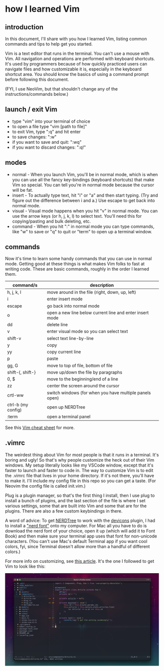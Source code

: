 # how I learned Vim

## introduction

In this document, I'll share with you how I learned Vim, listing common commands and tips to help get you started.

Vim is a text editor that runs in the terminal. You can't use a mouse with Vim. All navigation and operations are performed with keyboard shortcuts. It's used by programmers because of how quickly practiced users can navigate files and how customizable it is, especially in the keyboard shortcut area. You should know the basics of using a command prompt before following this document.

(FYI, I use NeoVim, but that shouldn't change any of the instructions/commands below.)

## launch / exit Vim
- type "vim" into your terminal of choice
- to open a file type "vim [path to file]"
- to exit Vim, type ":q" and hit enter
- to save changes: ":w"
- if you want to save and quit: ":wq"
- if you want to discard changes: ":q!"

## modes

- normal - When you launch Vim, you'll be in normal mode, which is when you can use all the fancy key-bindings (keyboard shortcuts) that make Vim so special. You can tell you're in normal mode because the cursor will be fat.
- insert - To actually type text, hit "i" or "a" and then start typing. (Try and figure out the difference between i and a.) Use escape to get back into normal mode.
- visual - Visual mode happens when you hit "v" in normal mode. You can use the arrow keys (or h, j, k, l) to select text. You'll need this for copying/pasting and bulk deleting, etc.
- command - When you hit ":" in normal mode you can type commands, like "w" to save or "q" to quit or "term" to open up a terminal window.

## commands

Now it's time to learn some handy commands that you can use in normal mode. Getting good at these things is what makes Vim folks to fast at writing code. These are basic commands, roughly in the order I learned them.

| command/s           | description                                               |
| ------------------- | --------------------------------------------------------- |
| h, j, k, l          | move around in the file (right, down, up, left)           |
| i                   | enter insert mode                                         |
| escape              | go back into normal mode                                  |
| o                   | open a new line below current line and enter insert mode  |
| dd                  | delete line                                               |
| v                   | enter visual mode so you can select text                  |
| shift-v             | select text line-by-line                                  |
| y                   | copy                                                      |
| yy                  | copy current line                                         |
| p                   | paste                                                     |
| gg, G               | move to top of file, bottom of file                       |
| shift-{, shift-}    | move up/down the file by paragraphs                       |
| 0, $                | move to the beginning/end of a line                       |
| zz                  | center the screen around the cursor                       |
| crtl-ww             | switch windows (for when you have multiple panels open)   |
| ctrl-b (my config)  | open up NERDTree                                          |
| :term               | open a terminal panel                                     |

See this [Vim cheat sheet](https://vim.rtorr.com/) for more.

## .vimrc

The weirdest thing about Vim for most people is that it runs in a terminal. It's boring and ugly! So that's why people customize the heck out of their Vim windows. My setup literally looks like my VSCode window, except that it's faster to launch and faster to code in. The way to customize Vim is to edit the .vimrc file that lives in your home directory. If it's not there, you'll have to make it. I'll include my config file in this repo so you can get a taste. (For Neovim the config file is called init.vim.)

Plug is a plugin manager, so that's the first thing I install, then I use plug to install a bunch of plugins, and the last section of the file is where I set various settings, some that are built into Vim and some that are for the plugins. There are also a few custom keybindings in there.

A word of advice: To get [NERDTree](https://github.com/preservim/nerdtree) to work with the [devicons](https://github.com/ryanoasis/vim-devicons) plugin, I had to install a ["nerd font"](https://www.nerdfonts.com/) onto my computer. For Mac all you have to do is download the nerd font of your choice, open it up (which will add it to Font Book) and then make sure your terminal app uses that font for non-unicode characters. (You can't use Mac's default Terminal app if you want cool colors, fyi, since Terminal doesn't allow more than a handful of different colors.)

For more info on customizing, see [this article](https://medium.com/better-programming/setting-up-neovim-for-web-development-in-2020-d800de3efacd). It's the one I followed to get Vim to look like this:

![my Neovim setup](screenshot.png)

